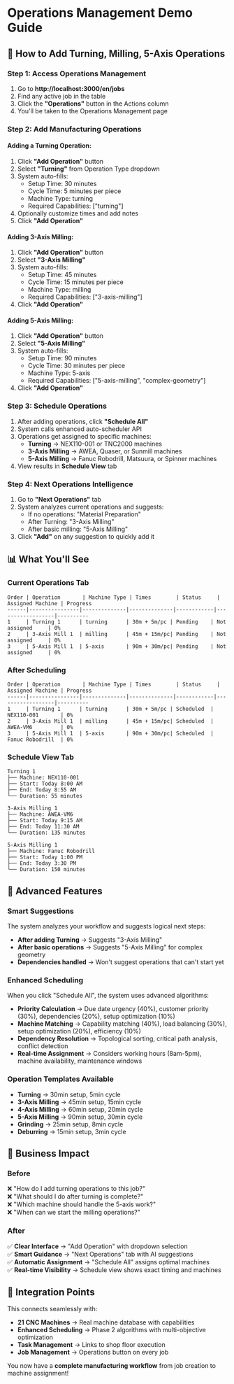 # Operations Management Demo Guide

## 🎯 **How to Add Turning, Milling, 5-Axis Operations**

### **Step 1: Access Operations Management**
1. Go to **http://localhost:3000/en/jobs**
2. Find any active job in the table
3. Click the **"Operations"** button in the Actions column
4. You'll be taken to the Operations Management page

### **Step 2: Add Manufacturing Operations**

#### **Adding a Turning Operation:**
1. Click **"Add Operation"** button
2. Select **"Turning"** from Operation Type dropdown
3. System auto-fills:
   - Setup Time: 30 minutes
   - Cycle Time: 5 minutes per piece
   - Machine Type: turning
   - Required Capabilities: ["turning"]
4. Optionally customize times and add notes
5. Click **"Add Operation"**

#### **Adding 3-Axis Milling:**
1. Click **"Add Operation"** button  
2. Select **"3-Axis Milling"**
3. System auto-fills:
   - Setup Time: 45 minutes
   - Cycle Time: 15 minutes per piece
   - Machine Type: milling
   - Required Capabilities: ["3-axis-milling"]
4. Click **"Add Operation"**

#### **Adding 5-Axis Milling:**
1. Click **"Add Operation"** button
2. Select **"5-Axis Milling"**
3. System auto-fills:
   - Setup Time: 90 minutes
   - Cycle Time: 30 minutes per piece
   - Machine Type: 5-axis
   - Required Capabilities: ["5-axis-milling", "complex-geometry"]
4. Click **"Add Operation"**

### **Step 3: Schedule Operations**
1. After adding operations, click **"Schedule All"**
2. System calls enhanced auto-scheduler API
3. Operations get assigned to specific machines:
   - **Turning** → NEX110-001 or TNC2000 machines
   - **3-Axis Milling** → AWEA, Quaser, or Sunmill machines  
   - **5-Axis Milling** → Fanuc Robodrill, Matsuura, or Spinner machines
4. View results in **Schedule View** tab

### **Step 4: Next Operations Intelligence**
1. Go to **"Next Operations"** tab
2. System analyzes current operations and suggests:
   - If no operations: "Material Preparation"
   - After Turning: "3-Axis Milling" 
   - After basic milling: "5-Axis Milling"
3. Click **"Add"** on any suggestion to quickly add it

## 📊 **What You'll See**

### **Current Operations Tab**
```
Order | Operation       | Machine Type | Times        | Status     | Assigned Machine | Progress
------|----------------|--------------|--------------|------------|------------------|----------
1     | Turning 1      | turning      | 30m + 5m/pc | Pending    | Not assigned     | 0%
2     | 3-Axis Mill 1  | milling      | 45m + 15m/pc| Pending    | Not assigned     | 0%
3     | 5-Axis Mill 1  | 5-axis       | 90m + 30m/pc| Pending    | Not assigned     | 0%
```

### **After Scheduling**
```
Order | Operation       | Machine Type | Times        | Status     | Assigned Machine | Progress
------|----------------|--------------|--------------|------------|------------------|----------
1     | Turning 1      | turning      | 30m + 5m/pc | Scheduled  | NEX110-001       | 0%
2     | 3-Axis Mill 1  | milling      | 45m + 15m/pc| Scheduled  | AWEA-VM6         | 0%
3     | 5-Axis Mill 1  | 5-axis       | 90m + 30m/pc| Scheduled  | Fanuc Robodrill  | 0%
```

### **Schedule View Tab**
```
Turning 1
├── Machine: NEX110-001
├── Start: Today 8:00 AM  
├── End: Today 8:55 AM
└── Duration: 55 minutes

3-Axis Milling 1  
├── Machine: AWEA-VM6
├── Start: Today 9:15 AM
├── End: Today 11:30 AM
└── Duration: 135 minutes

5-Axis Milling 1
├── Machine: Fanuc Robodrill
├── Start: Today 1:00 PM
├── End: Today 3:30 PM  
└── Duration: 150 minutes
```

## 🤖 **Advanced Features**

### **Smart Suggestions**
The system analyzes your workflow and suggests logical next steps:

- **After adding Turning** → Suggests "3-Axis Milling"
- **After basic operations** → Suggests "5-Axis Milling" for complex geometry
- **Dependencies handled** → Won't suggest operations that can't start yet

### **Enhanced Scheduling**
When you click "Schedule All", the system uses advanced algorithms:

- **Priority Calculation** → Due date urgency (40%), customer priority (30%), dependencies (20%), setup optimization (10%)
- **Machine Matching** → Capability matching (40%), load balancing (30%), setup optimization (20%), efficiency (10%)
- **Dependency Resolution** → Topological sorting, critical path analysis, conflict detection
- **Real-time Assignment** → Considers working hours (8am-5pm), machine availability, maintenance windows

### **Operation Templates Available**
- **Turning** → 30min setup, 5min cycle
- **3-Axis Milling** → 45min setup, 15min cycle
- **4-Axis Milling** → 60min setup, 20min cycle
- **5-Axis Milling** → 90min setup, 30min cycle
- **Grinding** → 25min setup, 8min cycle
- **Deburring** → 15min setup, 3min cycle

## 🎯 **Business Impact**

### **Before**
❌ "How do I add turning operations to this job?"  
❌ "What should I do after turning is complete?"  
❌ "Which machine should handle the 5-axis work?"  
❌ "When can we start the milling operations?"  

### **After** 
✅ **Clear Interface** → "Add Operation" with dropdown selection  
✅ **Smart Guidance** → "Next Operations" tab with AI suggestions  
✅ **Automatic Assignment** → "Schedule All" assigns optimal machines  
✅ **Real-time Visibility** → Schedule view shows exact timing and machines  

## 🔗 **Integration Points**

This connects seamlessly with:
- **21 CNC Machines** → Real machine database with capabilities
- **Enhanced Scheduling** → Phase 2 algorithms with multi-objective optimization
- **Task Management** → Links to shop floor execution
- **Job Management** → Operations button on every job

You now have a **complete manufacturing workflow** from job creation to machine assignment! 